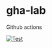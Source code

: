# gha-lab
Github actions

[![Test](https://github.com/pokwir/gha-lab/actions/workflows/test.yml/badge.svg)](https://github.com/pokwir/gha-lab/actions/workflows/test.yml)
